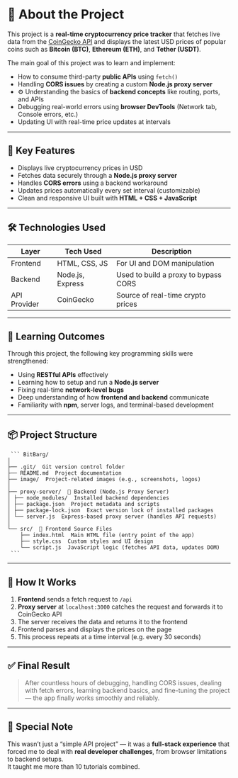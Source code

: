 # 💫 About the Project

This project is a **real-time cryptocurrency price tracker** that fetches live data from the [CoinGecko API](https://www.coingecko.com/en/api) and displays the latest USD prices of popular coins such as **Bitcoin (BTC)**, **Ethereum (ETH)**, and **Tether (USDT)**.

The main goal of this project was to learn and implement:

-  How to consume third-party **public APIs** using `fetch()`
-  Handling **CORS issues** by creating a custom **Node.js proxy server**
- ⚙ Understanding the basics of **backend concepts** like routing, ports, and APIs
-  Debugging real-world errors using **browser DevTools** (Network tab, Console errors, etc.)
-  Updating UI with real-time price updates at intervals

---

## 🧠 Key Features

- Displays live cryptocurrency prices in USD
- Fetches data securely through a **Node.js proxy server**
- Handles **CORS errors** using a backend workaround
- Updates prices automatically every set interval (customizable)
- Clean and responsive UI built with **HTML + CSS + JavaScript**

---

## 🛠 Technologies Used

| Layer        | Tech Used         | Description                            |
|--------------|------------------|----------------------------------------|
| Frontend     | HTML, CSS, JS    | For UI and DOM manipulation            |
| Backend      | Node.js, Express | Used to build a proxy to bypass CORS   |
| API Provider | CoinGecko        | Source of real-time crypto prices      |

---

## 🧪 Learning Outcomes

Through this project, the following key programming skills were strengthened:

- Using **RESTful APIs** effectively
- Learning how to setup and run a **Node.js server**
- Fixing real-time **network-level bugs**
- Deep understanding of how **frontend and backend** communicate
- Familiarity with **npm**, server logs, and terminal-based development

---

## 📦 Project Structure

<pre lang="markdown"><code> ``` BitBarg/
│
├── .git/  Git version control folder
├── README.md  Project documentation
├── image/  Project-related images (e.g., screenshots, logos)
│
├── proxy-server/  🔧 Backend (Node.js Proxy Server)
│ ├── node_modules/  Installed backend dependencies
│ ├── package.json  Project metadata and scripts
│ ├── package-lock.json  Exact version lock of installed packages
│ └── server.js  Express-based proxy server (handles API requests)
│
└── src/  🎨 Frontend Source Files
    ├── index.html  Main HTML file (entry point of the app)
    ├── style.css  Custom styles and UI design
    └── script.js  JavaScript logic (fetches API data, updates DOM)
 ``` </code></pre>
---

## 🧭 How It Works

1. **Frontend** sends a fetch request to `/api`
2. **Proxy server** at `localhost:3000` catches the request and forwards it to CoinGecko API
3. The server receives the data and returns it to the frontend
4. Frontend parses and displays the prices on the page
5. This process repeats at a time interval (e.g. every 30 seconds)

---

## ✅ Final Result

> After countless hours of debugging, handling CORS issues, dealing with fetch errors, learning backend basics, and fine-tuning the project — the app finally works smoothly and reliably.

---

## 🙌 Special Note

This wasn’t just a “simple API project” — it was a **full-stack experience** that forced me to deal with **real developer challenges**, from browser limitations to backend setups.  
It taught me more than 10 tutorials combined.

